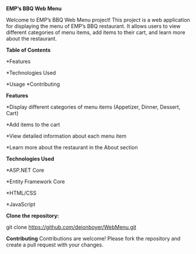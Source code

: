 **EMP’s BBQ Web Menu**

Welcome to EMP’s BBQ Web Menu project! This project is a web application for displaying the menu of EMP’s BBQ restaurant. It allows users to view different categories of menu items, add items to their cart, and learn more about the restaurant.

**Table of Contents**

*Features

*Technologies Used

*Usage
*Contributing


**Features**

*Display different categories of menu items (Appetizer, Dinner, Dessert, Cart)

*Add items to the cart

*View detailed information about each menu item

*Learn more about the restaurant in the About section

**Technologies Used**

*ASP.NET Core

*Entity Framework Core

*HTML/CSS

*JavaScript

**Clone the repository:**

git clone https://github.com/deionboyer/WebMenu.git


**Contributing**
Contributions are welcome! Please fork the repository and create a pull request with your changes.
